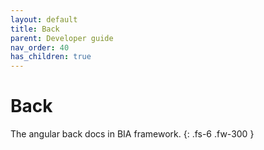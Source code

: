 ```yaml
---
layout: default
title: Back
parent: Developer guide
nav_order: 40
has_children: true
---
```


# Back

The angular back docs in BIA framework.
{: .fs-6 .fw-300 }